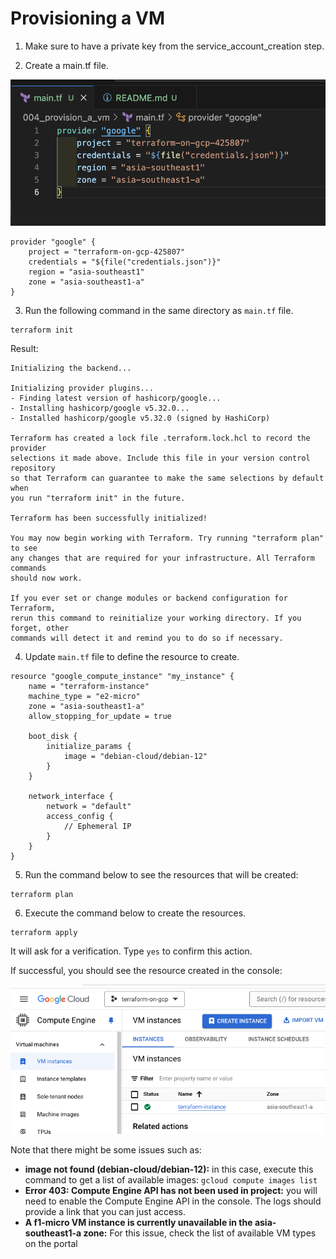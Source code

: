# Provisioning a VM

1) Make sure to have a private key from the service_account_creation step.

2) Create a main.tf file.

![Provision a VM](./img/provision_a_vm_001.png)

```
provider "google" {
    project = "terraform-on-gcp-425807"
    credentials = "${file("credentials.json")}"
    region = "asia-southeast1"
    zone = "asia-southeast1-a"
}
```

3) Run the following command in the same directory as `main.tf` file.

```shell
terraform init
```

Result:
```shell
Initializing the backend...

Initializing provider plugins...
- Finding latest version of hashicorp/google...
- Installing hashicorp/google v5.32.0...
- Installed hashicorp/google v5.32.0 (signed by HashiCorp)

Terraform has created a lock file .terraform.lock.hcl to record the provider
selections it made above. Include this file in your version control repository
so that Terraform can guarantee to make the same selections by default when
you run "terraform init" in the future.

Terraform has been successfully initialized!

You may now begin working with Terraform. Try running "terraform plan" to see
any changes that are required for your infrastructure. All Terraform commands
should now work.

If you ever set or change modules or backend configuration for Terraform,
rerun this command to reinitialize your working directory. If you forget, other
commands will detect it and remind you to do so if necessary.
```

4) Update `main.tf` file to define the resource to create.

```
resource "google_compute_instance" "my_instance" {
    name = "terraform-instance"
    machine_type = "e2-micro"
    zone = "asia-southeast1-a"
    allow_stopping_for_update = true

    boot_disk {
        initialize_params {
            image = "debian-cloud/debian-12"
        }
    }

    network_interface {
        network = "default"
        access_config {
            // Ephemeral IP
        }
    }
}
```

5) Run the command below to see the resources that will be created:

```shell
terraform plan
```

6) Execute the command below to create the resources.

```shell
terraform apply
```

It will ask for a verification. Type `yes` to confirm this action.

If successful, you should see the resource created in the console:

![Provision a VM](./img/provision_a_vm_002.png)

Note that there might be some issues such as:
- **image not found (debian-cloud/debian-12):** in this case, execute this command to get a list of available images: `gcloud compute images list`
- **Error 403: Compute Engine API has not been used in project:** you will need to enable the Compute Engine API in the console. The logs should provide a link that you can just access.
- **A f1-micro VM instance is currently unavailable in the asia-southeast1-a zone:** For this issue, check the list of available VM types on the portal